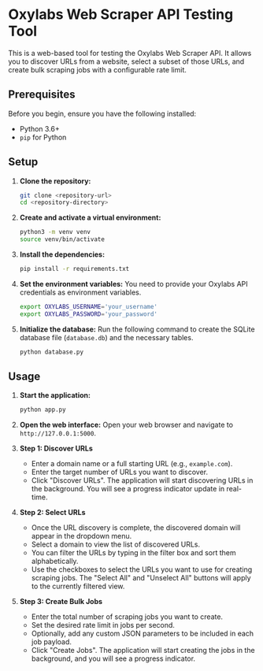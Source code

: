 # Oxylabs Web Scraper API Testing Tool

This is a web-based tool for testing the Oxylabs Web Scraper API. It allows you to discover URLs from a website, select a subset of those URLs, and create bulk scraping jobs with a configurable rate limit.

## Prerequisites

Before you begin, ensure you have the following installed:
- Python 3.6+
- `pip` for Python

## Setup

1.  **Clone the repository:**
    ```bash
    git clone <repository-url>
    cd <repository-directory>
    ```

2.  **Create and activate a virtual environment:**
    ```bash
    python3 -m venv venv
    source venv/bin/activate
    ```

3.  **Install the dependencies:**
    ```bash
    pip install -r requirements.txt
    ```

4.  **Set the environment variables:**
    You need to provide your Oxylabs API credentials as environment variables.
    ```bash
    export OXYLABS_USERNAME='your_username'
    export OXYLABS_PASSWORD='your_password'
    ```

5.  **Initialize the database:**
    Run the following command to create the SQLite database file (`database.db`) and the necessary tables.
    ```bash
    python database.py
    ```

## Usage

1.  **Start the application:**
    ```bash
    python app.py
    ```

2.  **Open the web interface:**
    Open your web browser and navigate to `http://127.0.0.1:5000`.

3.  **Step 1: Discover URLs**
    -   Enter a domain name or a full starting URL (e.g., `example.com`).
    -   Enter the target number of URLs you want to discover.
    -   Click "Discover URLs". The application will start discovering URLs in the background. You will see a progress indicator update in real-time.

4.  **Step 2: Select URLs**
    -   Once the URL discovery is complete, the discovered domain will appear in the dropdown menu.
    -   Select a domain to view the list of discovered URLs.
    -   You can filter the URLs by typing in the filter box and sort them alphabetically.
    -   Use the checkboxes to select the URLs you want to use for creating scraping jobs. The "Select All" and "Unselect All" buttons will apply to the currently filtered view.

5.  **Step 3: Create Bulk Jobs**
    -   Enter the total number of scraping jobs you want to create.
    -   Set the desired rate limit in jobs per second.
    -   Optionally, add any custom JSON parameters to be included in each job payload.
    -   Click "Create Jobs". The application will start creating the jobs in the background, and you will see a progress indicator.
